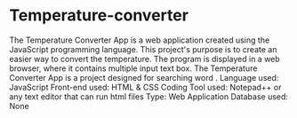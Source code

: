 # Temperature-converter
The Temperature Converter App is a web application created using the JavaScript programming language. This project's purpose is to create an easier way to convert the temperature. The program is displayed in a web browser, where it contains multiple input text box. The Temperature Converter App is a project designed for searching word .
Language used: JavaScript
Front-end used: HTML & CSS
Coding Tool used: Notepad++ or any text editor that can run html files
Type: Web Application
Database used: None
